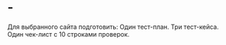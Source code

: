 # -
Для выбранного сайта подготовить:  Один тест-план. Три тест-кейса. Один чек-лист с 10 строками проверок.
